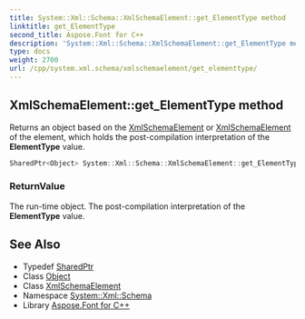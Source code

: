 ```yaml
---
title: System::Xml::Schema::XmlSchemaElement::get_ElementType method
linktitle: get_ElementType
second_title: Aspose.Font for C++
description: 'System::Xml::Schema::XmlSchemaElement::get_ElementType method. Returns an object based on the XmlSchemaElement or XmlSchemaElement of the element, which holds the post-compilation interpretation of the ElementType value in C++.'
type: docs
weight: 2700
url: /cpp/system.xml.schema/xmlschemaelement/get_elementtype/
---
```

## XmlSchemaElement::get_ElementType method


Returns an object based on the [XmlSchemaElement](../) or [XmlSchemaElement](../) of the element, which holds the post-compilation interpretation of the **ElementType** value.

```cpp
SharedPtr<Object> System::Xml::Schema::XmlSchemaElement::get_ElementType()
```


### ReturnValue

The run-time object. The post-compilation interpretation of the **ElementType** value.

## See Also

* Typedef [SharedPtr](../../../system/sharedptr/)
* Class [Object](../../../system/object/)
* Class [XmlSchemaElement](../)
* Namespace [System::Xml::Schema](../../)
* Library [Aspose.Font for C++](../../../)
